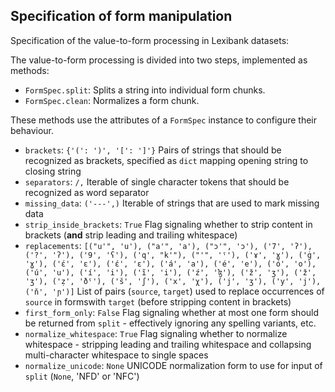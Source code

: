 ## Specification of form manipulation


Specification of the value-to-form processing in Lexibank datasets:

The value-to-form processing is divided into two steps, implemented as methods:
- `FormSpec.split`: Splits a string into individual form chunks.
- `FormSpec.clean`: Normalizes a form chunk.

These methods use the attributes of a `FormSpec` instance to configure their behaviour.

- `brackets`: `{'(': ')', '[': ']'}`
  Pairs of strings that should be recognized as brackets, specified as `dict` mapping opening string to closing string
- `separators`: `/,`
  Iterable of single character tokens that should be recognized as word separator
- `missing_data`: `('---',)`
  Iterable of strings that are used to mark missing data
- `strip_inside_brackets`: `True`
  Flag signaling whether to strip content in brackets (**and** strip leading and trailing whitespace)
- `replacements`: `[("u'", 'u'), ("a'", 'a'), ("ɔ'", 'ɔ'), ('7', 'ʔ'), ('?', 'ʔ'), ('9', 'ʕ'), ('q', "k'"), ("'", 'ˤ'), ('ɤ', 'ɣ'), ('ġ', 'ɣ'), ('έ', 'ɛ'), ('έ', 'ɛ'), ('á', 'a'), ('é', 'e'), ('ó', 'o'), ('ú', 'u'), ('í', 'i'), ('ĩ', 'i'), ('ź', 'ɮ'), ('ž', 'ʒ'), ('ž', 'ʒ'), ('ẓ', 'ðˤ'), ('š', 'ʃ'), ('x', 'χ'), ('j', 'ʒ'), ('y', 'j'), ('ň', 'ɲ')]`
  List of pairs (`source`, `target`) used to replace occurrences of `source` in formswith `target` (before stripping content in brackets)
- `first_form_only`: `False`
  Flag signaling whether at most one form should be returned from `split` - effectively ignoring any spelling variants, etc.
- `normalize_whitespace`: `True`
  Flag signaling whether to normalize whitespace - stripping leading and trailing whitespace and collapsing multi-character whitespace to single spaces
- `normalize_unicode`: `None`
  UNICODE normalization form to use for input of `split` (`None`, 'NFD' or 'NFC')